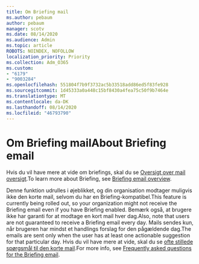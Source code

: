 ```yaml
---
title: Om Briefing mail
ms.author: pebaum
author: pebaum
manager: scotv
ms.date: 08/14/2020
ms.audience: Admin
ms.topic: article
ROBOTS: NOINDEX, NOFOLLOW
localization_priority: Priority
ms.collection: Adm_O365
ms.custom:
- "6179"
- "9003284"
ms.openlocfilehash: 551804f7b9f3732ac5b33518add86ed5f83fe928
ms.sourcegitcommit: 1d45333a0a448c15bf8430a4fea75c50f9b7464e
ms.translationtype: MT
ms.contentlocale: da-DK
ms.lasthandoff: 08/14/2020
ms.locfileid: "46793790"
---
```

# <a name="about-briefing-email"></a><span data-ttu-id="22f57-102">Om Briefing mail</span><span class="sxs-lookup"><span data-stu-id="22f57-102">About Briefing email</span></span>

<span data-ttu-id="22f57-103">Hvis du vil have mere at vide om briefings, skal du se [Oversigt over mail oversigt](https://docs.microsoft.com/briefing/be-overview).</span><span class="sxs-lookup"><span data-stu-id="22f57-103">To learn more about Briefing, see [Briefing email overview](https://docs.microsoft.com/briefing/be-overview).</span></span>  

<span data-ttu-id="22f57-104">Denne funktion udrulles i øjeblikket, og din organisation modtager muligvis ikke den korte mail, selvom du har en Briefing-kompatibel.</span><span class="sxs-lookup"><span data-stu-id="22f57-104">This feature is currently being rolled out, so your organization might not receive the Briefing email even if you have Briefing enabled.</span></span> <span data-ttu-id="22f57-105">Bemærk også, at brugere ikke har garanti for at modtage en kort mail hver dag.</span><span class="sxs-lookup"><span data-stu-id="22f57-105">Also, note that users are not guaranteed to receive a Briefing email every day.</span></span> <span data-ttu-id="22f57-106">Mails sendes kun, når brugeren har mindst et handlings forslag for den pågældende dag.</span><span class="sxs-lookup"><span data-stu-id="22f57-106">The emails are sent only when the user has at least one actionable suggestion for that particular day.</span></span> <span data-ttu-id="22f57-107">Hvis du vil have mere at vide, skal du se [ofte stillede spørgsmål til den korte mail](https://docs.microsoft.com/briefing/be-faqs).</span><span class="sxs-lookup"><span data-stu-id="22f57-107">For more info, see [Frequently asked questions for the Briefing email](https://docs.microsoft.com/briefing/be-faqs).</span></span>